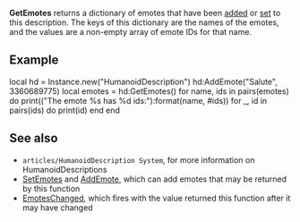 **GetEmotes** returns a dictionary of emotes that have been [added](https://developer.roblox.com/en-us/api-reference/function/HumanoidDescription/AddEmote) or [set](https://developer.roblox.com/en-us/api-reference/function/HumanoidDescription/SetEmotes) to this description. The keys of this dictionary are the names of the emotes, and the values are a non-empty array of emote IDs for that name.

Example
-------

local hd = Instance.new("HumanoidDescription")
hd:AddEmote("Salute", 3360689775)
local emotes = hd:GetEmotes()
for name, ids in pairs(emotes) do
    print(("The emote %s has %d ids:"):format(name, #ids))
    for \_, id in pairs(ids) do
        print(id)
    end
end

See also
--------

*   `articles/HumanoidDescription System`, for more information on HumanoidDescriptions
*   [SetEmotes](https://developer.roblox.com/en-us/api-reference/function/HumanoidDescription/SetEmotes) and [AddEmote](https://developer.roblox.com/en-us/api-reference/function/HumanoidDescription/AddEmote), which can add emotes that may be returned by this function
*   [EmotesChanged](https://developer.roblox.com/en-us/api-reference/event/HumanoidDescription/EmotesChanged), which fires with the value returned this function after it may have changed